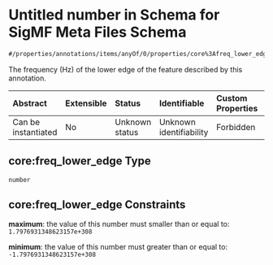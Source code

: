 # Untitled number in Schema for SigMF Meta Files Schema

```txt
#/properties/annotations/items/anyOf/0/properties/core%3Afreq_lower_edge#/properties/annotations/items/anyOf/0/properties/core:freq_lower_edge
```

The frequency (Hz) of the lower edge of the feature described by this annotation.

| Abstract            | Extensible | Status         | Identifiable            | Custom Properties | Additional Properties | Access Restrictions | Defined In                                                         |
| :------------------ | :--------- | :------------- | :---------------------- | :---------------- | :-------------------- | :------------------ | :----------------------------------------------------------------- |
| Can be instantiated | No         | Unknown status | Unknown identifiability | Forbidden         | Allowed               | none                | [sigmf.schema.json\*](../sigmf.schema.json "open original schema") |

## core:freq\_lower\_edge Type

`number`

## core:freq\_lower\_edge Constraints

**maximum**: the value of this number must smaller than or equal to: `1.7976931348623157e+308`

**minimum**: the value of this number must greater than or equal to: `-1.7976931348623157e+308`
